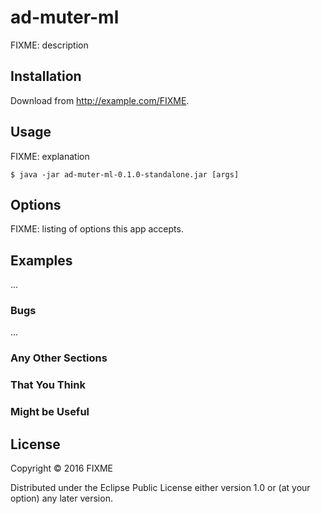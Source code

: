 # ad-muter-ml

FIXME: description

## Installation

Download from http://example.com/FIXME.

## Usage

FIXME: explanation

    $ java -jar ad-muter-ml-0.1.0-standalone.jar [args]

## Options

FIXME: listing of options this app accepts.

## Examples

...

### Bugs

...

### Any Other Sections
### That You Think
### Might be Useful

## License

Copyright © 2016 FIXME

Distributed under the Eclipse Public License either version 1.0 or (at
your option) any later version.

